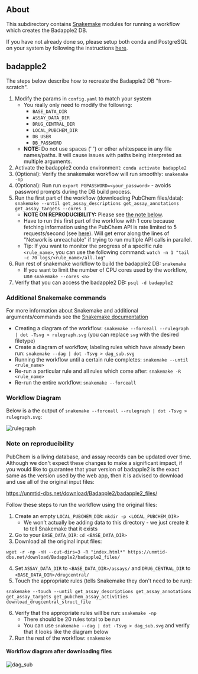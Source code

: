 ## About
This subdirectory contains [Snakemake](https://snakemake.readthedocs.io/en/stable/index.html) modules for running a workflow which creates the Badapple2 DB.

If you have not already done so, please setup both conda and PostgreSQL on your system by following the instructions [here](../README.md#code-usage).

## badapple2
The steps below describe how to recreate the Badapple2 DB "from-scratch".
1. Modify the params in `config.yaml` to match your system
    * You really only need to modify the following:
        * `BASE_DATA_DIR`
        * `ASSAY_DATA_DIR`
        * `DRUG_CENTRAL_DIR`
        * `LOCAL_PUBCHEM_DIR`
        * `DB_USER`
        * `DB_PASSWORD`
    * **NOTE:** Do not use spaces (' ') or other whitespace in any file names/paths. It will cause issues with paths being interpreted as multiple arguments.
2. Activate the badapple2 conda environment: `conda activate badapple2`
3. (Optional): Verify the snakemake workflow will run smoothly: `snakemake -np`
4. (Optional): Run run `export PGPASSWORD=<your_password>` - avoids password prompts during the DB build process.
5. Run the first part of the workflow (downloading PubChem files/data): `snakemake --until get_assay_descriptions get_assay_annotations get_assay_targets --cores 1`
    * **NOTE ON REPRODUCIBILITY:** Please see [the note below](#note-on-reproducibility). 
    * Have to run this first part of the workflow with 1 core because fetching information using the PubChem API is rate limited to 5 requests/second (see [here](https://pubchem.ncbi.nlm.nih.gov/docs/programmatic-access)). Will get error along the lines of "Network is unreachable" if trying to run multiple API calls in parallel.
    * Tip: If you want to monitor the progress of a specific rule `<rule_name>`, you can use the following command: `watch -n 1 "tail -c 70 logs/<rule_name>/all.log"`
6. Run rest of snakemake workflow to build the badapple2 DB: `snakemake`
    * If you want to limit the number of CPU cores used by the workflow, use
    `snakemake --cores <n>`
7. Verify that you can access the badapple2 DB: `psql -d badapple2`


### Additional Snakemake commands
For more information about Snakemake and additional arguments/commands see the [Snakemake documentation](https://snakemake.readthedocs.io/en/stable/)
* Creating a diagram of the workflow: `snakemake --forceall --rulegraph | dot -Tsvg > rulegraph.svg` (you can replace `svg` with the desired filetype)
* Create a diagram of workflow, labeling rules which have already been run: `snakemake --dag | dot -Tsvg > dag_sub.svg`
* Running the workflow until a certain rule completes: `snakemake --until <rule_name>` 
* Re-run a particular rule and all rules which come after: `snakemake -R <rule_name>`
* Re-run the entire workflow: `snakemake --forceall`

### Workflow Diagram
Below is a the output of `snakemake --forceall --rulegraph | dot -Tsvg > rulegraph.svg`:




![rulegraph](https://github.com/user-attachments/assets/2746ddd0-fdda-4f12-80c6-0f15a5793619)


### Note on reproducibility
PubChem is a living database, and assay records can be updated over time. Although we don't expect these changes to make a significant impact, if you would like to guarantee that your version of badapple2 is the exact same as the version used by the web app, then it is advised to download and use all of the original input files:

https://unmtid-dbs.net/download/Badapple2/badapple2_files/

Follow these steps to run the workflow using the original files:
1. Create an empty `LOCAL_PUBCHEM_DIR`: `mkdir -p <LOCAL_PUBCHEM_DIR>`
    * We won't actually be adding data to this directory - we just create it to tell Snakemake that it exists
2. Go to your `BASE_DATA_DIR`: `cd <BASE_DATA_DIR>`
3. Download all the original input files:
```
wget -r -np -nH --cut-dirs=3 -R "index.html*" https://unmtid-dbs.net/download/Badapple2/badapple2_files/
```
4. Set `ASSAY_DATA_DIR` to `<BASE_DATA_DIR>/assays/` and `DRUG_CENTRAL_DIR` to `<BASE_DATA_DIR>/drugcentral/`
5. Touch the appropriate rules (tells Snakemake they don't need to be run): 
```
snakemake --touch --until get_assay_descriptions get_assay_annotations get_assay_targets get_pubchem_assay_activities download_drugcentral_struct_file
```
6. Verify that the appropriate rules will be run: `snakemake -np`
    * There should be 20 rules total to be run
    * You can use `snakemake --dag | dot -Tsvg > dag_sub.svg` and verify that it looks like the diagram below
7. Run the rest of the workflow: `snakemake`

#### Workflow diagram after downloading files

![dag_sub](https://github.com/user-attachments/assets/a2d465ab-ba3c-4224-bbb2-c7f76d651f19)

